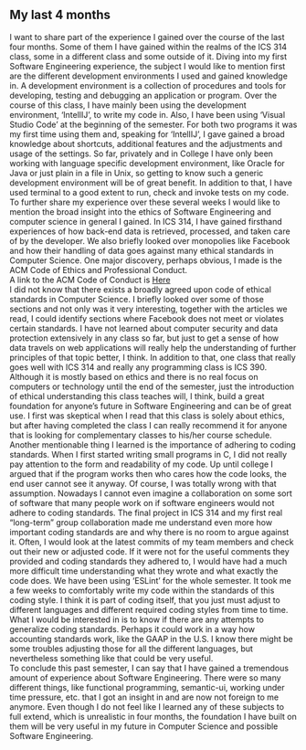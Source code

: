## My last 4 months

I want to share part of the experience I gained over the course of the last four months. Some of them I have gained within the realms of the ICS 314 class, some in a different class and some outside of it. Diving into my first Software Engineering experience, the subject I would like to mention first are the different development environments I used and gained knowledge in. A development environment is a collection of procedures and tools for developing, testing and debugging an application or program. Over the course of this class, I have mainly been using the development environment, ‘IntellIJ’, to write my code in. Also, I have been using ‘Visual Studio Code’ at the beginning of the semester. For both two programs it was my first time using them and, speaking for ‘IntellIJ’, I gave gained a broad knowledge about shortcuts, additional features and the adjustments and usage of the settings. So far, privately and in College I have only been working with language specific development environment, like Oracle for Java or just plain in a file in Unix, so getting to know such a generic development environment will be of great benefit. In addition to that, I have used terminal to a good extent to run, check and invoke tests on my code. <br/>
To further share my experience over these several weeks I would like to mention the broad insight into the ethics of Software Engineering and computer science in general I gained. In ICS 314, I have gained firsthand experiences of how back-end data is retrieved, processed, and taken care of by the developer. We also briefly looked over monopolies like Facebook and how their handling of data goes against many ethical standards in Computer Science. One major discovery, perhaps obvious, I made is the ACM Code of Ethics and Professional Conduct. <br/> A link to the ACM Code of Conduct is [Here]( https://ethics.acm.org/) <br/> 
I did not know that there exists a broadly agreed upon code of ethical standards in Computer Science. I briefly looked over some of those sections and not only was it very interesting, together with the articles we read, I could identify sections where Facebook does not meet or violates certain standards. I have not learned about computer security and data protection extensively in any class so far, but just to get a sense of how data travels on web applications will really help the understanding of further principles of that topic better, I think.  In addition to that, one class that really goes well with ICS 314 and really any programming class is ICS 390. Although it is mostly based on ethics and there is no real focus on computers or technology until the end of the semester, just the introduction of ethical understanding this class teaches will, I think, build a great foundation for anyone’s future in Software Engineering and can be of great use. I first was skeptical when I read that this class is solely about ethics, but after having completed the class I can really recommend it for anyone that is looking for complementary classes to his/her course schedule. <br/>
Another mentionable thing I learned is the importance of adhering to coding standards. When I first started writing small programs in C, I did not really pay attention to the form and readability of my code. Up until college I argued that if the program works then who cares how the code looks, the end user cannot see it anyway. Of course, I was totally wrong with that assumption. Nowadays I cannot even imagine a collaboration on some sort of software that many people work on if software engineers would not adhere to coding standards. The final project in ICS 314 and my first real “long-term” group collaboration made me understand even more how important coding standards are and why there is no room to argue against it. Often, I would look at the latest commits of my team members and check out their new or adjusted code. If it were not for the useful comments they provided and coding standards they adhered to, I would have had a much more difficult time understanding what they wrote and what exactly the code does. We have been using ‘ESLint’ for the whole semester. It took me a few weeks to comfortably write my code within the standards of this coding style. I think it is part of coding itself, that you just must adjust to different languages and different required coding styles from time to time. What I would be interested in is to know if there are any attempts to generalize coding standards. Perhaps it could work in a way how accounting standards work, like the GAAP in the U.S. I know there might be some troubles adjusting those for all the different languages, but nevertheless something like that could be very useful. <br/>
To conclude this past semester, I can say that I have gained a tremendous amount of experience about Software Engineering. There were so many different things, like functional programming, semantic-ui, working under time pressure, etc. that I got an insight in and are now not foreign to me anymore. Even though I do not feel like I learned any of these subjects to full extend, which is unrealistic in four months, the foundation I have built on them will be very useful in my future in Computer Science and possible Software Engineering.  
